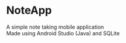 # NoteApp
A simple note taking mobile application <br/>
Made using Android Studio (Java) and SQLite <br/>